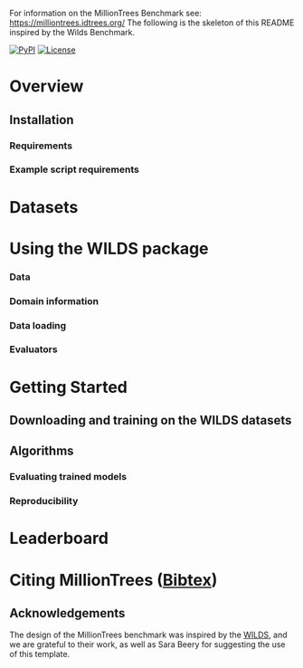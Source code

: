 
For information on the MillionTrees Benchmark see: https://milliontrees.idtrees.org/
The following is the skeleton of this README inspired by the Wilds Benchmark.

[![PyPI](https://img.shields.io/pypi/v/wilds)](https://pypi.org/project/wilds/)
[![License](https://img.shields.io/badge/license-MIT-blue.svg)](https://github.com/p-lambda/wilds/blob/master/LICENSE)

# Overview

## Installation

### Requirements

### Example script requirements

# Datasets

# Using the WILDS package

### Data

### Domain information

### Data loading

### Evaluators

# Getting Started

## Downloading and training on the WILDS datasets

## Algorithms

### Evaluating trained models

### Reproducibility

# Leaderboard

# Citing MillionTrees ([Bibtex](https://wilds.stanford.edu/assets/files/wilds_bib.txt))

## Acknowledgements
The design of the MillionTrees benchmark was inspired by the [WILDS](https://github.com/p-lambda/wilds), and we are grateful to their work, as well as Sara Beery for suggesting the use of this template.